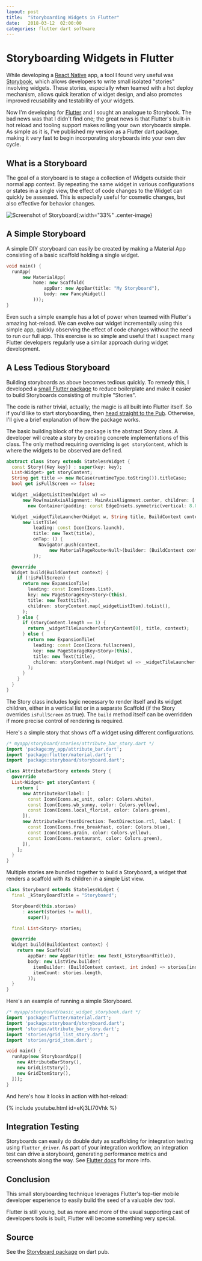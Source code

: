 ```yaml
---
layout: post
title:  "Storyboarding Widgets in Flutter"
date:   2018-03-12  02:00:00
categories: flutter dart software 
---
```


# Storyboarding Widgets in Flutter

While developing a [React Native](https://facebook.github.io/react-native/) app, a tool I found very useful was [Storybook](https://storybook.js.org/), which allows developers to write small isolated "stories" involving widgets.  These stories, especially when teamed with a hot deploy mechanism, allows quick iteration of widget design, and also promotes improved reusability and testability of your widgets.

Now I'm developing for [Flutter](https://flutter.io) and I sought an analogue to Storybook.  The bad news was that I didn't find one; the great news is that Flutter's built-in hot reload and tooling support makes rolling your own storyboards simple.  As simple as it is, I've published my version as a Flutter dart package, making it very fast to begin incorporating storyboards into your own dev cycle.

      
## What is a Storyboard

The goal of a storyboard is to stage a collection of Widgets outside their normal app context.  By repeating the same widget in various configurations or states in a single view, the effect of code changes to the Widget can quickly be assessed. This is especially useful for cosmetic changes, but also effective for behavior changes.


![Screenshot of Storyboard](/assets/storyboarding-widgets-in-flutter-assets/Screenshot_storyboard.png){:width="33%" .center-image}

## A Simple Storyboard

A simple DIY storyboard can easily be created by making a Material App consisting of a basic scaffold holding a single widget.  

```dart
void main() {
  runApp(
      new MaterialApp(
          home: new Scaffold(
              appBar: new AppBar(title: "My Storyboard"),
              body: new FancyWidget()
          )));
}
```

Even such a simple example has a lot of power when teamed with Flutter's amazing hot-reload.  We can evolve our widget incrementally using this simple app, quickly observing the effect of code changes without the need to run our full app. This exercise is so simple and useful that I suspect many Flutter developers regularly use a similar approach during widget development.

## A Less Tedious Storyboard

Building storyboards as above becomes tedious quickly.  To remedy this, I developed a [small Flutter package](https://pub.dartlang.org/packages/storyboard) to reduce boilerplate and make it easier to build Storyboards consisting of multiple "Stories".

The code is rather trivial, actually; the magic is all built into Flutter itself. So if you'd like to start storyboarding, then [head straight to the Pub](https://pub.dartlang.org/packages/storyboard). Otherwise, I'll give a brief explanation of how the package works.

The basic building block of the package is the abstract Story class.  A developer will create a story by creating concrete implementations of this class.  The only method requiring overriding is ```get storyContent```, which is where the widgets to be observed are defined. 

```dart
abstract class Story extends StatelessWidget {
  const Story({Key key}) : super(key: key);
  List<Widget> get storyContent;
  String get title => new ReCase(runtimeType.toString()).titleCase;
  bool get isFullScreen => false;

  Widget _widgetListItem(Widget w) =>
      new Row(mainAxisAlignment: MainAxisAlignment.center, children: [
        new Container(padding: const EdgeInsets.symmetric(vertical: 8.0), child: w)]);

  Widget _widgetTileLauncher(Widget w, String title, BuildContext context) =>
      new ListTile(
          leading: const Icon(Icons.launch),
          title: new Text(title),
          onTap: () {
            Navigator.push(context,
                new MaterialPageRoute<Null>(builder: (BuildContext context) { return w; }));
          });

  @override
  Widget build(BuildContext context) {
    if (!isFullScreen) {
      return new ExpansionTile(
        leading: const Icon(Icons.list),
        key: new PageStorageKey<Story>(this),
        title: new Text(title),
        children: storyContent.map(_widgetListItem).toList(),
      );
    } else {
      if (storyContent.length == 1) {
        return _widgetTileLauncher(storyContent[0], title, context);
      } else {
        return new ExpansionTile(
          leading: const Icon(Icons.fullscreen),
          key: new PageStorageKey<Story>(this),
          title: new Text(title),
          children: storyContent.map((Widget w) => _widgetTileLauncher(w, title, context)).toList(),
        );
      }
    }
  }
}
```

The Story class includes logic necessary to render itself and its widget children, either in a vertical list or in a separate Scaffold (if the Story overrides ```isFullScreen``` as true).  The ```build``` method itself can be overridden if more precise control of rendering is required.

Here's a simple story that shows off a widget using different configurations.

```dart
/* myapp/storyboard/stories/attribute_bar_story.dart */
import 'package:my_app/attribute_bar.dart';
import 'package:flutter/material.dart';
import 'package:storyboard/storyboard.dart';

class AttributeBarStory extends Story {
  @override
  List<Widget> get storyContent {
    return [
      new AttributeBar(label: [
        const Icon(Icons.ac_unit, color: Colors.white),
        const Icon(Icons.wb_sunny, color: Colors.yellow),
        const Icon(Icons.local_florist, color: Colors.green),
      ]),
      new AttributeBar(textDirection: TextDirection.rtl, label: [
        const Icon(Icons.free_breakfast, color: Colors.blue),
        const Icon(Icons.grain, color: Colors.yellow),
        const Icon(Icons.restaurant, color: Colors.green),
      ]),
    ];
  }
}
```

Multiple stories are bundled together to build a Storyboard, a widget that renders a scaffold with its children in a simple List view.  
```dart
class Storyboard extends StatelessWidget {
  final _kStoryBoardTitle = "Storyboard";

  Storyboard(this.stories)
      : assert(stories != null),
        super();

  final List<Story> stories;

  @override
  Widget build(BuildContext context) {
    return new Scaffold(
        appBar: new AppBar(title: new Text(_kStoryBoardTitle)),
        body: new ListView.builder(
          itemBuilder: (BuildContext context, int index) => stories[index],
          itemCount: stories.length,
        ));
  }
}
```



Here's an example of running a simple Storyboard.
```dart
/* myapp/storyboard/basic_widget_storybook.dart */
import 'package:flutter/material.dart';
import 'package:storyboard/storyboard.dart';
import 'stories/attribute_bar_story.dart';
import 'stories/grid_list_story.dart';
import 'stories/grid_item.dart';

void main() {
  runApp(new StoryboardApp([
    new AttributeBarStory(),
    new GridListStory(),
    new GridItemStory(),
  ]));
}
```

And here's how it looks in action with hot-reload:

{% include youtube.html id=eKj3LI70Vhk %}


## Integration Testing

Storyboards can easily do double duty as scaffolding for integration testing using ```flutter_driver```.  As part of your integration workflow, an integration test can drive a storyboard, generating performance metrics and screenshots along the way.
See [Flutter docs](https://flutter.io/testing/#integration-testing) for more info.


## Conclusion
This small storyboarding technique leverages Flutter's top-tier mobile developer experience to easily build the seed of a valuable dev tool.

Flutter is still young, but as more and more of the usual supporting cast of developers tools is built, Flutter will become something very special.  

## Source

See the [Storyboard package](https://pub.dartlang.org/packages/storyboard) on dart pub.




